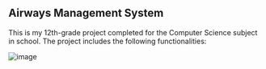 ## Airways Management System

This is my 12th-grade project completed for the Computer Science subject in school. The project includes the following functionalities:

![image](https://github.com/user-attachments/assets/b6b3ba55-3f4d-4e9e-a273-d4cb7f02dddf)

